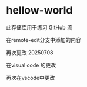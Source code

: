 # hellow-world

此存储库用于练习 GitHub 流

在remote-edit分支中添加的内容

再次更改 20250708

在visual code 的更改

再次在vscode中更改
